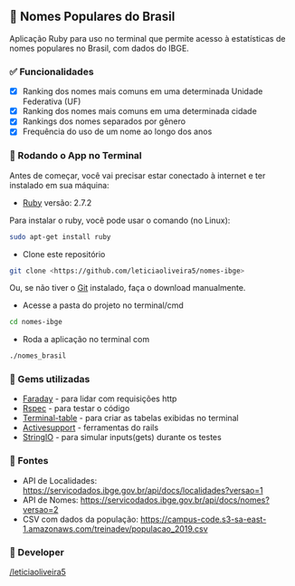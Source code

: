 ## :memo: Nomes Populares do Brasil
Aplicação Ruby para uso no terminal que permite acesso à estatísticas de nomes populares no Brasil, com dados do IBGE.

### :white_check_mark: Funcionalidades

- [x] Ranking dos nomes mais comuns em uma determinada Unidade Federativa (UF)
- [x] Ranking dos nomes mais comuns em uma determinada cidade
- [x] Rankings dos nomes separados por gênero
- [x] Frequência do uso de um nome ao longo dos anos

### 🎲 Rodando o App no Terminal

Antes de começar, você vai precisar estar conectado à internet e ter instalado em sua máquina: 

* [Ruby](https://www.ruby-lang.org/pt/documentation/installation/) versão: 2.7.2

Para instalar o ruby, você pode usar o comando (no Linux):
```bash
sudo apt-get install ruby
```

* Clone este repositório
```bash
git clone <https://github.com/leticiaoliveira5/nomes-ibge>
```
Ou, se não tiver o [Git](https://git-scm.com) instalado, faça o download manualmente.

* Acesse a pasta do projeto no terminal/cmd
```bash
cd nomes-ibge
```

* Roda a aplicação no terminal com
```bash
./nomes_brasil
```

### :gem: Gems utilizadas

* [Faraday](https://rubygems.org/gems/faraday?locale=pt-BR) - para lidar com requisições http
* [Rspec](https://rubygems.org/gems/rspec?locale=pt-BR) - para testar o código
* [Terminal-table](https://rubygems.org/gems/terminal-table/) - para criar as tabelas exibidas no terminal
* [Activesupport](https://rubygems.org/gems/activesupport/versions/5.0.0.1?locale=pt-BR) - ferramentas do rails
* [StringIO](https://rubygems.org/gems/stringio/versions/0.0.1) - para simular inputs(gets) durante os testes

### :satellite: Fontes

* API de Localidades: https://servicodados.ibge.gov.br/api/docs/localidades?versao=1
* API de Nomes: https://servicodados.ibge.gov.br/api/docs/nomes?versao=2
* CSV com dados da população: https://campus-code.s3-sa-east-1.amazonaws.com/treinadev/populacao_2019.csv

### :tada: Developer

  [/leticiaoliveira5](https://github.com/leticiaoliveira5)
